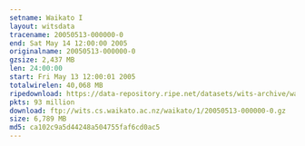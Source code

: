 ```yaml
---
setname: Waikato I
layout: witsdata
tracename: 20050513-000000-0
end: Sat May 14 12:00:00 2005
originalname: 20050513-000000-0
gzsize: 2,437 MB
len: 24:00:00
start: Fri May 13 12:00:01 2005
totalwirelen: 40,068 MB
ripedownload: https://data-repository.ripe.net/datasets/wits-archive/waikato/1/20050513-000000-0.gz
pkts: 93 million
download: ftp://wits.cs.waikato.ac.nz/waikato/1/20050513-000000-0.gz
size: 6,789 MB
md5: ca102c9a5d44248a504755faf6cd0ac5
---
```

